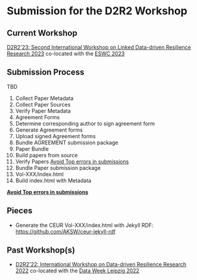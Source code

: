 # Submission for the D2R2 Workshop

## Current Workshop
[D2R2'23: Second International Workshop on Linked Data-driven Resilience Research 2023](http://aksw.org/2023.d2r2.aksw.org/) co-located with the [ESWC 2023](https://2023.eswc-conferences.org/)

## Submission Process

TBD

1. Collect Paper Metadata
2. Collect Paper Sources
3. Verify Paper Metadata
4. Agreement Forms
  1. Determine corresponding author to sign agreement form
  2. Generate Agreement forms
  3. Upload signed Agreement forms
  4. Bundle AGREEMENT submission package
5. Paper Bundle
  1. Build papers from source
  2. Verify Papers [Avoid Top errors in submissions](https://ceur-ws.org/HOWTOSUBMIT.html#TOPERRORS)
  3. Bundle Paper submission package
6. Vol-XXX/index.html
  1. Build index.html with Metadata

**[Avoid Top errors in submissions](https://ceur-ws.org/HOWTOSUBMIT.html#TOPERRORS)**

## Pieces

- Generate the CEUR Vol-XXX/index.html with Jekyll RDF: https://github.com/AKSW/ceur-jekyll-rdf


## Past Workshop(s)
- [D2R2'22: International Workshop on Data-driven Resilience Research 2022](https://2022.dataweek.de/d2r2-22/) co-located with the [Data Week Leipzig 2022](https://2022.dataweek.de/)

